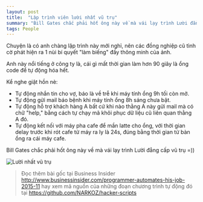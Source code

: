 ```yaml
---
layout: post
title:  "Lập trình viên lười nhất vũ trụ"
summary: "Bill Gates chắc phải hốt ông này về mà vái lạy trình Lười đẳng cấp vũ trụ =))"
tags: People
---
```

Chuyện là có anh chàng lập trình này mới nghỉ, nên các đồng nghiệp cũ tình cờ phát hiện ra 1 nùi bí quyết "làm biếng" đầy thông minh của ảnh.

Anh này nổi tiếng ở công ty là, cái gì mất thời gian làm hơn 90 giây là ổng code để tự động hóa hết.

Kể nghe giật hồn nè:

- Tự động nhắn tin cho vợ, báo là về trễ khi máy tính ổng 9h tối còn mở.
- Tự động gửi mail báo bệnh khi máy tính ổng 8h sáng chưa bật.
- Tự động hỗ trợ khách hàng A bất cứ khi nào thằng A này gửi mail mà có chữ "help," bằng cách tự chạy mã khôi phục dữ liệu cũ liên quan thằng A đó.
- Tự động kết nối với máy pha cafe để mần latte cho ổng, với thời gian delay trước khi rót cafe từ máy ra ly là 24s, đúng bằng thời gian từ bàn ổng ra cái máy cafe.

Bill Gates chắc phải hốt ông này về mà vái lạy trình Lười đẳng cấp vũ trụ =))

![Lười nhất vũ trụ](https://i.imgur.com/wwbRgSn.png)

> Đọc thêm bài gốc tại Business Insider http://www.businessinsider.com/programmer-automates-his-job-2015-11 hay xem mã nguồn của những đoạn chương trình tự động đó tại https://github.com/NARKOZ/hacker-scripts
